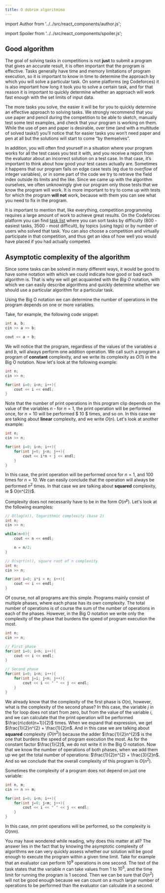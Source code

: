 ```yaml
---
title: O dobrim algoritmima
---
```


import Author from '../../src/react_components/author.js';

import Spoiler from '../../src/react_components/spoiler.js';

<Author authorName='Ivan Vlahov' githubUsername='vlahovivan'/>

## Good algorithm

The goal of solving tasks in competitions is not **just** to submit a program that gives an accurate result, it is often important that the program is effective. Tasks generally have time and memory limitations of program execution, so it is important to know in time to determine the approach by which you will solve a particular task. On some platforms (eg Codeforces) it is also important how long it took you to solve a certain task, and for that reason it is important to quickly determine whether an approach will work fast enough with the set limits of input data.

The more tasks you solve, the easier it will be for you to quickly determine an effective approach to solving tasks. We strongly recommend that you use paper and pencil during the competition to be able to sketch, manually test some test examples, and check that your program is working on them. While the use of pen and paper is desirable, over time (and with a multitude of solved tasks!) you’ll notice that for easier tasks you won’t need paper and pen at all but the solutions will start to come “by themselves”.

In addition, you will often find yourself in a situation where your program works for all the test cases you test it with, and you receive a report from the evaluator about an incorrect solution on a test case. In that case, it’s important to think about how good your test cases actually are. Sometimes it happens that our program fails on edge case tests (eg due to _overflow_ of integer variables), or in some part of the code we try to retrieve the field index outside its limits and the like. Since we came up with the algorithm ourselves, we often unknowingly give our program only those tests that we know the program will work. It is more important to try to come up with tests for which the program **will not** work, because with them you can see what you need to fix in the program.

It is important to mention that, like everything, competition programming requires a large amount of work to achieve great results. On the Codeforces platform you can find [task list](https://codeforces.com/problemset) where you can sort tasks by difficulty ($800$ - easiest tasks, $3500$ - most difficult), by topics (using _tags_) or by number of users who solved that task. You can also choose a competition and virtually participate in that competition, and thus get an idea of how well you would have placed if you had actually competed.

## Asymptotic complexity of the algorithm

Since some tasks can be solved in many different ways, it would be good to have some notation with which we could indicate how good or bad each algorithm is. That is why we will get acquainted with the _Big O_ notation, with which we can easily describe algorithms and quickly determine whether we should use a particular algorithm for a particular task.

Using the Big O notation we can determine the number of operations in the program depends on one or more variables.



Take, for example, the following code snippet:

```cpp
int a, b;
cin >> a >> b;

cout << a + b;
```

We will notice that the program, regardless of the values of the variables $a$ and $b$, will always perform one addition operation. We call such a program a program of **constant** complexity, and we write its complexity as $O(1)$ in the Big O notation. Now let's look at the following example:

```cpp
int n;
cin >> n;

for(int i=0; i<n; i++){
    cout << i << endl;
}
```

Note that the number of print operations in this program clip depends on the value of the variables $n$ - for $n = 1$, the print operation will be performed once, for $n = 10$ will be performed $ 10 $ times, and so on. In this case we are talking about **linear** complexity, and we write $O(n)$. Let's look at another example:

```cpp
int n;
cin >> n;

for(int i=0; i<n; i++){
    for(int j=0; j<n; j++){
        cout << i*n + j << endl;
    }
}
```

In this case, the print operation will be performed once for $n = 1$, and $100$ times for $n = 10$. We can easily conclude that the operation will always be performed $n^{2}$ times. In that case we are talking about **squared** complexity, ie $ O(n^{2})$.

Complexity does not necessarily have to be in the form $O(n^{p})$. Let's look at the following examples: 

```cpp
// O(log(n)), logarithmic complexity (base 2)
int n;
cin >> n;

while(n>0){
    cout << n << endl;

    n = n/2;
}
```

```cpp
// O(sqrt(n)), square root of n complexity
int n;
cin >> n;

for(int i=0; i*i < n; i++){
    cout << i << endl;
}
```

Of course, not all programs are this simple. Programs mainly consist of multiple phases, where each phase has its own complexity. The total number of operations is of course the sum of the number of operations in each of the phases. However, in the Big O notation we write only the complexity of the phase that burdens the speed of program execution the most.

```cpp
int n;
cin >> n;

// First phase
for(int i=0; i<n; i++){
    cout << i << endl;
}

// Second phase
for(int i=0; i<n; i++){
    for(int j=i; j<n; j++){
        cout << i << " " << j << endl;
    }
}
```

We already know that the complexity of the first phase is $O(n)$, however, what is the complexity of the second phase? In this case, the variable $j$ in the for loop does not start from zero, but from the value of the variable $i$, and we can calculate that the print operation will be performed $\frac{n\cdot(n+1)}{2}$ times. When we expand that expression, we get $\frac{1}{2}n^{2} + \frac{1}{2}n$. And in this case we are talking about **squared** complexity ($O(n^{2})$) because the adder $\frac{1}{2}n^{2}$ is the one that burdens the speed of program execution the most. As for the constant factor $\frac{1}{2}$, we do not write it in the Big O notation. Now that we know the number of operations of both phases, when we add them up we get the total number of operations: $\frac{1}{2}n^{2} + \frac{3}{2}n$. And so we conclude that the overall complexity of this program is $O(n^{2})$.

Sometimes the complexity of a program does not depend on just one variable:

```cpp
int n, m;
cin >> n >> m;

for(int i=0; i<n; i++){
    for(int j=0; j<m; j++){
        cout << i << " " << j << endl;
    }
}
```

In this case, $nm$ print operations will be performed, so the complexity is $O(nm)$.

You may have wondered while reading, why does this matter at all? The answer lies in the fact that by knowing the asymptotic complexity of algorithms we can very quickly assess whether our solution will be good enough to execute the program within a given time limit. Take for example that an evaluator can perform $10^{9}$ operations in one second. The text of the task states that the variable $n$ can take values from $1$ to $10^{5}$, and the time limit for running the program is $1$ second. Then we can be sure that $O(n^{2})$ will not be good enough because we can count on a much larger number of operations to be performed than the evaluator can calculate in a second.